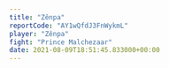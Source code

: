 ```yaml
---
title: "Zênpa"
reportCode: "AY1wQfdJ3FnWykmL"
player: "Zênpa"
fight: "Prince Malchezaar"
date: 2021-08-09T18:51:45.833000+00:00
---
```

